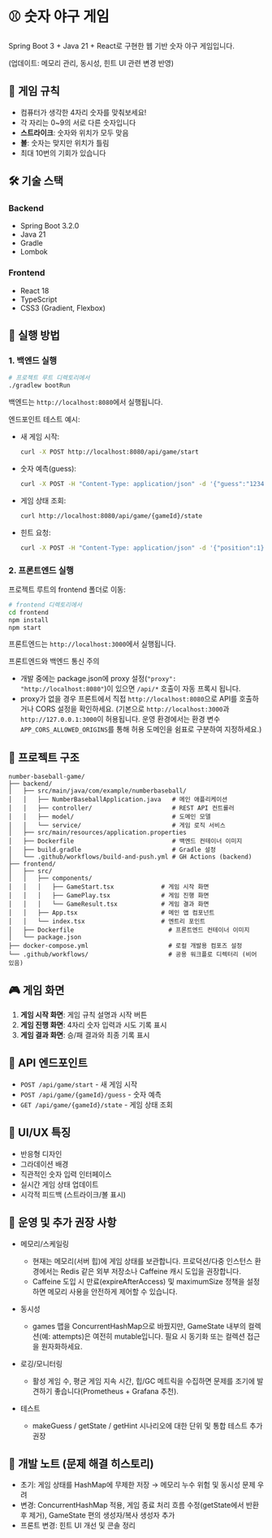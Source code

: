 # ⚾ 숫자 야구 게임

Spring Boot 3 + Java 21 + React로 구현한 웹 기반 숫자 야구 게임입니다.

(업데이트: 메모리 관리, 동시성, 힌트 UI 관련 변경 반영)

## 🎯 게임 규칙

- 컴퓨터가 생각한 4자리 숫자를 맞춰보세요!
- 각 자리는 0~9의 서로 다른 숫자입니다
- **스트라이크**: 숫자와 위치가 모두 맞음
- **볼**: 숫자는 맞지만 위치가 틀림
- 최대 10번의 기회가 있습니다

## 🛠️ 기술 스택

### Backend
- Spring Boot 3.2.0
- Java 21
- Gradle
- Lombok

### Frontend
- React 18
- TypeScript
- CSS3 (Gradient, Flexbox)

## 🚀 실행 방법

### 1. 백엔드 실행

```bash
# 프로젝트 루트 디렉토리에서
./gradlew bootRun
```

백엔드는 `http://localhost:8080`에서 실행됩니다.

엔드포인트 테스트 예시:
- 새 게임 시작:
  ```bash
  curl -X POST http://localhost:8080/api/game/start
  ```
- 숫자 예측(guess):
  ```bash
  curl -X POST -H "Content-Type: application/json" -d '{"guess":"1234"}' http://localhost:8080/api/game/{gameId}/guess
  ```
- 게임 상태 조회:
  ```bash
  curl http://localhost:8080/api/game/{gameId}/state
  ```
- 힌트 요청:
  ```bash
  curl -X POST -H "Content-Type: application/json" -d '{"position":1}' http://localhost:8080/api/game/{gameId}/hint
  ```

### 2. 프론트엔드 실행

프로젝트 루트의 frontend 폴더로 이동:

```bash
# frontend 디렉토리에서
cd frontend
npm install
npm start
```

프론트엔드는 `http://localhost:3000`에서 실행됩니다.

프론트엔드와 백엔드 통신 주의
- 개발 중에는 package.json에 proxy 설정(`"proxy": "http://localhost:8080"`)이 있으면 `/api/*` 호출이 자동 프록시 됩니다.
- proxy가 없을 경우 프론트에서 직접 `http://localhost:8080`으로 API를 호출하거나 CORS 설정을 확인하세요. (기본으로 `http://localhost:3000`과 `http://127.0.0.1:3000`이 허용됩니다. 운영 환경에서는 환경 변수 `APP_CORS_ALLOWED_ORIGINS`를 통해 허용 도메인을 쉼표로 구분하여 지정하세요.)

## 📁 프로젝트 구조

```
number-baseball-game/
├── backend/
│   ├── src/main/java/com/example/numberbaseball/
│   │   ├── NumberBaseballApplication.java   # 메인 애플리케이션
│   │   ├── controller/                      # REST API 컨트롤러
│   │   ├── model/                           # 도메인 모델
│   │   └── service/                         # 게임 로직 서비스
│   ├── src/main/resources/application.properties
│   ├── Dockerfile                           # 백엔드 컨테이너 이미지
│   ├── build.gradle                         # Gradle 설정
│   └── .github/workflows/build-and-push.yml # GH Actions (backend)
├── frontend/
│   ├── src/
│   │   ├── components/
│   │   │   ├── GameStart.tsx             # 게임 시작 화면
│   │   │   ├── GamePlay.tsx              # 게임 진행 화면
│   │   │   └── GameResult.tsx            # 게임 결과 화면
│   │   ├── App.tsx                       # 메인 앱 컴포넌트
│   │   └── index.tsx                     # 엔트리 포인트
│   ├── Dockerfile                          # 프론트엔드 컨테이너 이미지
│   └── package.json
├── docker-compose.yml                      # 로컬 개발용 컴포즈 설정
└── .github/workflows/                      # 공용 워크플로 디렉터리 (비어 있음)
```

## 🎮 게임 화면

1. **게임 시작 화면**: 게임 규칙 설명과 시작 버튼
2. **게임 진행 화면**: 4자리 숫자 입력과 시도 기록 표시
3. **게임 결과 화면**: 승/패 결과와 최종 기록 표시

## 🔧 API 엔드포인트

- `POST /api/game/start` - 새 게임 시작
- `POST /api/game/{gameId}/guess` - 숫자 예측
- `GET /api/game/{gameId}/state` - 게임 상태 조회

## 🎨 UI/UX 특징

- 반응형 디자인
- 그라데이션 배경
- 직관적인 숫자 입력 인터페이스
- 실시간 게임 상태 업데이트
- 시각적 피드백 (스트라이크/볼 표시)

## 🔧 운영 및 추가 권장 사항

- 메모리/스케일링
  - 현재는 메모리(서버 힙)에 게임 상태를 보관합니다. 프로덕션/다중 인스턴스 환경에서는 Redis 같은 외부 저장소나 Caffeine 캐시 도입을 권장합니다.
  - Caffeine 도입 시 만료(expireAfterAccess) 및 maximumSize 정책을 설정하면 메모리 사용을 안전하게 제어할 수 있습니다.

- 동시성
  - games 맵을 ConcurrentHashMap으로 바꿨지만, GameState 내부의 컬렉션(예: attempts)은 여전히 mutable입니다. 필요 시 동기화 또는 컬렉션 접근을 원자화하세요.

- 로깅/모니터링
  - 활성 게임 수, 평균 게임 지속 시간, 힙/GC 메트릭을 수집하면 문제를 조기에 발견하기 좋습니다(Prometheus + Grafana 추천).

- 테스트
  - makeGuess / getState / getHint 시나리오에 대한 단위 및 통합 테스트 추가 권장

## 📝 개발 노트 (문제 해결 히스토리)
- 초기: 게임 상태를 HashMap에 무제한 저장 → 메모리 누수 위험 및 동시성 문제 우려
- 변경: ConcurrentHashMap 적용, 게임 종료 처리 흐름 수정(getState에서 반환 후 제거), GameState 편의 생성자/복사 생성자 추가
- 프론트 변경: 힌트 UI 개선 및 콘솔 정리
